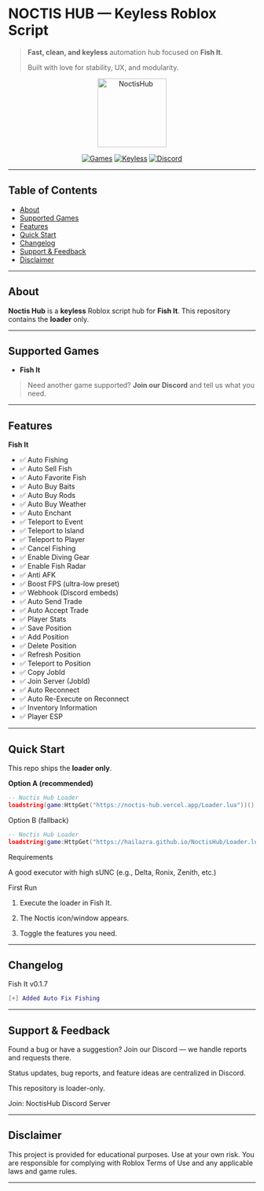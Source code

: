 # NOCTIS HUB — Keyless Roblox Script

> **Fast, clean, and keyless** automation hub focused on **Fish It**.
>
> Built with love for stability, UX, and modularity.

<p align="center">
  <img alt="NoctisHub" src="https://github.com/hailazra/devlogic/blob/main/logo.webp" width="140" />
</p>

<p align="center">
  <a href="#supported-games"><img alt="Games" src="https://img.shields.io/badge/Supported-Fish%20It-1f6feb" /></a>
  <a href="#quick-start"><img alt="Keyless" src="https://img.shields.io/badge/Key-System%3A%20None-10b981" /></a>
  <a href="https://discord.gg/YOUR_INVITE"><img alt="Discord" src="https://img.shields.io/badge/Discord-Join-5865F2" /></a>
</p>

---

## Table of Contents

* [About](#about)
* [Supported Games](#supported-games)
* [Features](#features)
* [Quick Start](#quick-start)
* [Changelog](#changelog)
* [Support & Feedback](#support--feedback)
* [Disclaimer](#disclaimer)

---

## About

**Noctis Hub** is a **keyless** Roblox script hub for **Fish It**. This repository contains the **loader** only.

---

## Supported Games

* **Fish It**

> Need another game supported? **Join our Discord** and tell us what you need.

---

## Features

**Fish It**

* ✅ Auto Fishing
* ✅ Auto Sell Fish
* ✅ Auto Favorite Fish
* ✅ Auto Buy Baits
* ✅ Auto Buy Rods
* ✅ Auto Buy Weather
* ✅ Auto Enchant
* ✅ Teleport to Event
* ✅ Teleport to Island
* ✅ Teleport to Player
* ✅ Cancel Fishing
* ✅ Enable Diving Gear
* ✅ Enable Fish Radar
* ✅ Anti AFK
* ✅ Boost FPS (ultra-low preset)
* ✅ Webhook (Discord embeds)
* ✅ Auto Send Trade
* ✅ Auto Accept Trade
* ✅ Player Stats
* ✅ Save Position
* ✅ Add Position
* ✅ Delete Position
* ✅ Refresh Position
* ✅ Teleport to Position
* ✅ Copy JobId
* ✅ Join Server (JobId)
* ✅ Auto Reconnect
* ✅ Auto Re-Execute on Reconnect
* ✅ Inventory Information
* ✅ Player ESP

---

## Quick Start

This repo ships the **loader only**.

**Option A (recommended)**

```lua
-- Noctis Hub Loader
loadstring(game:HttpGet("https://noctis-hub.vercel.app/Loader.lua"))()
```
Option B (fallback)

```lua
-- Noctis Hub Loader
loadstring(game:HttpGet("https://hailazra.github.io/NoctisHub/Loader.lua"))()
```
Requirements

A good executor with high sUNC (e.g., Delta, Ronix, Zenith, etc.)


First Run

1. Execute the loader in Fish It.


2. The Noctis icon/window appears.


3. Toggle the features you need.




---

## Changelog

Fish It v0.1.7
```lua
[+] Added Auto Fix Fishing
```


---

## Support & Feedback

Found a bug or have a suggestion? Join our Discord — we handle reports and requests there.

Status updates, bug reports, and feature ideas are centralized in Discord.

This repository is loader-only.


Join: NoctisHub Discord Server


---

## Disclaimer

This project is provided for educational purposes. Use at your own risk. You are responsible for complying with Roblox Terms of Use and any applicable laws and game rules.

---
